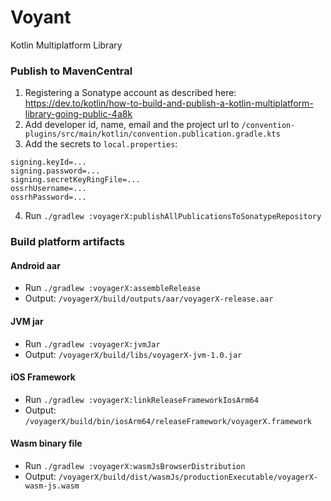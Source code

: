 # Voyant

Kotlin Multiplatform Library

### Publish to MavenCentral

1) Registering a Sonatype account as described here: 
   https://dev.to/kotlin/how-to-build-and-publish-a-kotlin-multiplatform-library-going-public-4a8k
2) Add developer id, name, email and the project url to
   `/convention-plugins/src/main/kotlin/convention.publication.gradle.kts`
3) Add the secrets to `local.properties`:

```
signing.keyId=...
signing.password=...
signing.secretKeyRingFile=...
ossrhUsername=...
ossrhPassword=...
```

4) Run `./gradlew :voyagerX:publishAllPublicationsToSonatypeRepository`

### Build platform artifacts

#### Android aar

- Run `./gradlew :voyagerX:assembleRelease`
- Output: `/voyagerX/build/outputs/aar/voyagerX-release.aar`

#### JVM jar

- Run `./gradlew :voyagerX:jvmJar`
- Output: `/voyagerX/build/libs/voyagerX-jvm-1.0.jar`

#### iOS Framework

- Run `./gradlew :voyagerX:linkReleaseFrameworkIosArm64`
- Output: `/voyagerX/build/bin/iosArm64/releaseFramework/voyagerX.framework`

#### Wasm binary file

- Run `./gradlew :voyagerX:wasmJsBrowserDistribution`
- Output: `/voyagerX/build/dist/wasmJs/productionExecutable/voyagerX-wasm-js.wasm`
